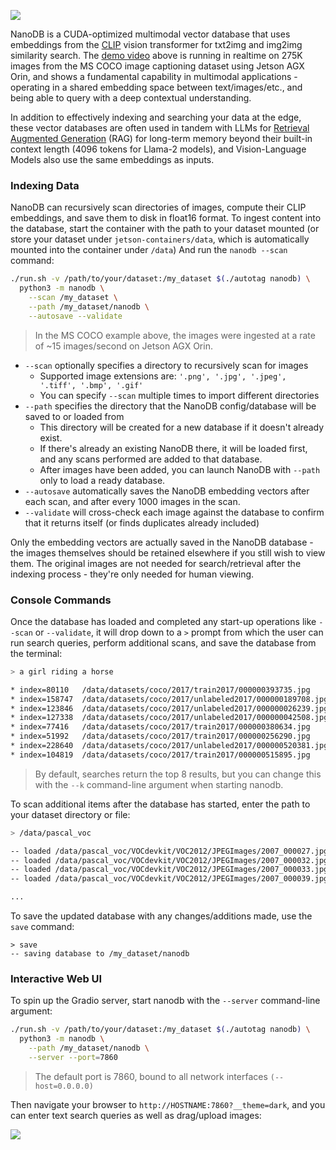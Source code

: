 
<a href="https://youtu.be/ayqKpQNd1Jw"><img src="https://raw.githubusercontent.com/dusty-nv/jetson-containers/docs/docs/images/nanodb_horse.gif"></a>

NanoDB is a CUDA-optimized multimodal vector database that uses embeddings from the [CLIP](https://openai.com/research/clip) vision transformer for txt2img and img2img similarity search. The [demo video](https://youtu.be/ayqKpQNd1Jw) above is running in realtime on 275K images from the MS COCO image captioning dataset using Jetson AGX Orin, and shows a fundamental capability in multimodal applications - operating in a shared embedding space between text/images/etc., and being able to query with a deep contextual understanding. 

In addition to effectively indexing and searching your data at the edge, these vector databases are often used in tandem with LLMs for [Retrieval Augmented Generation](https://www.promptingguide.ai/techniques/rag) (RAG) for long-term memory beyond their built-in context length (4096 tokens for Llama-2 models), and Vision-Language Models also use the same embeddings as inputs. 

### Indexing Data

NanoDB can recursively scan directories of images, compute their CLIP embeddings, and save them to disk in float16 format.  To ingest content into the database, start the container with the path to your dataset mounted (or store your dataset under `jetson-containers/data`, which is automatically mounted into the container under `/data`)  And run the `nanodb --scan` command:

```bash
./run.sh -v /path/to/your/dataset:/my_dataset $(./autotag nanodb) \
  python3 -m nanodb \
    --scan /my_dataset \
    --path /my_dataset/nanodb \
    --autosave --validate 
```
> In the MS COCO example above, the images were ingested at a rate of ~15 images/second on Jetson AGX Orin.

* `--scan` optionally specifies a directory to recursively scan for images
  * Supported image extensions are:  `'.png', '.jpg', '.jpeg', '.tiff', '.bmp', '.gif'`
  * You can specify `--scan` multiple times to import different directories
* `--path` specifies the directory that the NanoDB config/database will be saved to or loaded from
  * This directory will be created for a new database if it doesn't already exist.
  * If there's already an existing NanoDB there, it will be loaded first, and any scans performed are added to that database.
  * After images have been added, you can launch NanoDB with `--path` only to load a ready database.
* `--autosave` automatically saves the NanoDB embedding vectors after each scan, and after every 1000 images in the scan.
* `--validate` will cross-check each image against the database to confirm that it returns itself (or finds duplicates already included)

Only the embedding vectors are actually saved in the NanoDB database - the images themselves should be retained elsewhere if you still wish to view them.  The original images are not needed for search/retrieval after the indexing process - they're only needed for human viewing.

### Console Commands

Once the database has loaded and completed any start-up operations like `--scan` or `--validate`, it will drop down to a `>` prompt from which the user can run search queries, perform additional scans, and save the database from the terminal:

```bash
> a girl riding a horse

* index=80110   /data/datasets/coco/2017/train2017/000000393735.jpg      similarity=0.29991915822029114
* index=158747  /data/datasets/coco/2017/unlabeled2017/000000189708.jpg  similarity=0.29254037141799927
* index=123846  /data/datasets/coco/2017/unlabeled2017/000000026239.jpg  similarity=0.292171448469162
* index=127338  /data/datasets/coco/2017/unlabeled2017/000000042508.jpg  similarity=0.29118549823760986
* index=77416   /data/datasets/coco/2017/train2017/000000380634.jpg      similarity=0.28964102268218994
* index=51992   /data/datasets/coco/2017/train2017/000000256290.jpg      similarity=0.28929752111434937
* index=228640  /data/datasets/coco/2017/unlabeled2017/000000520381.jpg  similarity=0.28642547130584717
* index=104819  /data/datasets/coco/2017/train2017/000000515895.jpg      similarity=0.285491943359375
```

> By default, searches return the top 8 results, but you can change this with the `--k` command-line argument when starting nanodb.

To scan additional items after the database has started, enter the path to your dataset directory or file:

```bash
> /data/pascal_voc

-- loaded /data/pascal_voc/VOCdevkit/VOC2012/JPEGImages/2007_000027.jpg in 4 ms
-- loaded /data/pascal_voc/VOCdevkit/VOC2012/JPEGImages/2007_000032.jpg in 2 ms
-- loaded /data/pascal_voc/VOCdevkit/VOC2012/JPEGImages/2007_000033.jpg in 3 ms
-- loaded /data/pascal_voc/VOCdevkit/VOC2012/JPEGImages/2007_000039.jpg in 3 ms

...
```

To save the updated database with any changes/additions made, use the `save` command:

```
> save
-- saving database to /my_dataset/nanodb
```

### Interactive Web UI

To spin up the Gradio server, start nanodb with the `--server` command-line argument:

```bash
./run.sh -v /path/to/your/dataset:/my_dataset $(./autotag nanodb) \
  python3 -m nanodb \
    --path /my_dataset/nanodb \
    --server --port=7860
```
> The default port is 7860, bound to all network interfaces `(--host=0.0.0.0)`

Then navigate your browser to `http://HOSTNAME:7860?__theme=dark`, and you can enter text search queries as well as drag/upload images:

<a href="https://youtu.be/ayqKpQNd1Jw"><img src="https://raw.githubusercontent.com/dusty-nv/jetson-containers/docs/docs/images/nanodb_tennis.jpg"></a>
